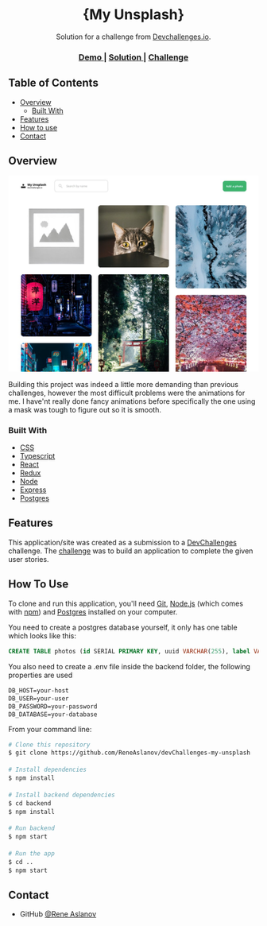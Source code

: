 <!-- Please update value in the {}  -->

<h1 align="center">{My Unsplash}</h1>

<div align="center">
   Solution for a challenge from  <a href="http://devchallenges.io" target="_blank">Devchallenges.io</a>.
</div>

<div align="center">
  <h3>
    <a href="https://{your-demo-link.your-domain}">
      Demo
    </a>
    <span> | </span>
    <a href="https://github.com/ReneAslanov/devChallenges-my-unsplash">
      Solution
    </a>
    <span> | </span>
    <a href="https://devchallenges.io/challenges/rYyhwJAxMfES5jNQ9YsP">
      Challenge
    </a>
  </h3>
</div>

<!-- TABLE OF CONTENTS -->

## Table of Contents

- [Overview](#overview)
  - [Built With](#built-with)
- [Features](#features)
- [How to use](#how-to-use)
- [Contact](#contact)

<!-- OVERVIEW -->

## Overview

![screenshot](https://github.com/ReneAslanov/devChallenges-my-unsplash/blob/main/project-screenshot.jpg)

<!-- Introduce your projects by taking a screenshot or a gif. Try to tell visitors a story about your project by answering:

- Where can I see your demo?
- What was your experience?
- What have you learned/improved?
- Your wisdom? :) -->

Building this project was indeed a little more demanding than previous challenges, however the most difficult problems were the animations for me. I have'nt really done fancy animations before specifically the one using a mask was tough to figure out so it is smooth.

### Built With

<!-- This section should list any major frameworks that you built your project using. Here are a few examples.-->
- [CSS](https://www.w3.org/Style/CSS/)
- [Typescript](https://www.typescriptlang.org/)
- [React](https://reactjs.org/)
- [Redux](https://redux.js.org/)
- [Node](https://nodejs.org/de)
- [Express](https://expressjs.com/)
- [Postgres](https://www.postgresql.org/)

## Features

<!-- List the features of your application or follow the template. Don't share the figma file here :) -->

This application/site was created as a submission to a [DevChallenges](https://devchallenges.io/challenges) challenge. The [challenge](https://devchallenges.io/challenges/rYyhwJAxMfES5jNQ9YsP) was to build an application to complete the given user stories.

## How To Use

<!-- Example: -->

To clone and run this application, you'll need [Git](https://git-scm.com), [Node.js](https://nodejs.org/en/download/) (which comes with [npm](http://npmjs.com)) and [Postgres](https://www.postgresql.org/) installed on your computer.

You need to create a postgres database yourself, it only has one table which looks like this:

```sql
CREATE TABLE photos (id SERIAL PRIMARY KEY, uuid VARCHAR(255), label VARCHAR(255), url TEXT);
```

You also need to create a .env file inside the backend folder, the following properties are used

```
DB_HOST=your-host
DB_USER=your-user
DB_PASSWORD=your-password
DB_DATABASE=your-database

```

From your command line:

```bash
# Clone this repository
$ git clone https://github.com/ReneAslanov/devChallenges-my-unsplash

# Install dependencies
$ npm install

# Install backend dependencies
$ cd backend
$ npm install

# Run backend
$ npm start

# Run the app
$ cd ..
$ npm start
```

## Contact

- GitHub [@Rene Aslanov](https://github.com/ReneAslanov)